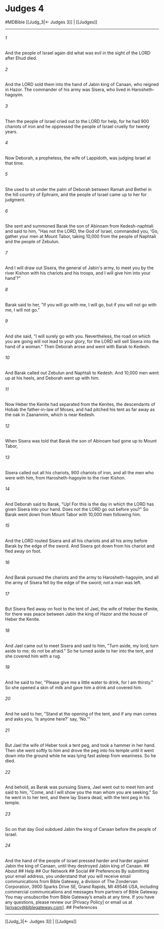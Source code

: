 # Judges 4
#MDBible
[[Judg_3|← Judges 3]] | [[Judges]]

***


###### 1 
And the people of Israel again did what was evil in the sight of the LORD after Ehud died. 

###### 2 
And the LORD sold them into the hand of Jabin king of Canaan, who reigned in Hazor. The commander of his army was Sisera, who lived in Harosheth-hagoyim. 

###### 3 
Then the people of Israel cried out to the LORD for help, for he had 900 chariots of iron and he oppressed the people of Israel cruelly for twenty years. 

###### 4 
Now Deborah, a prophetess, the wife of Lappidoth, was judging Israel at that time. 

###### 5 
She used to sit under the palm of Deborah between Ramah and Bethel in the hill country of Ephraim, and the people of Israel came up to her for judgment. 

###### 6 
She sent and summoned Barak the son of Abinoam from Kedesh-naphtali and said to him, "Has not the LORD, the God of Israel, commanded you, 'Go, gather your men at Mount Tabor, taking 10,000 from the people of Naphtali and the people of Zebulun. 

###### 7 
And I will draw out Sisera, the general of Jabin's army, to meet you by the river Kishon with his chariots and his troops, and I will give him into your hand'?" 

###### 8 
Barak said to her, "If you will go with me, I will go, but if you will not go with me, I will not go." 

###### 9 
And she said, "I will surely go with you. Nevertheless, the road on which you are going will not lead to your glory, for the LORD will sell Sisera into the hand of a woman." Then Deborah arose and went with Barak to Kedesh. 

###### 10 
And Barak called out Zebulun and Naphtali to Kedesh. And 10,000 men went up at his heels, and Deborah went up with him. 

###### 11 
Now Heber the Kenite had separated from the Kenites, the descendants of Hobab the father-in-law of Moses, and had pitched his tent as far away as the oak in Zaanannim, which is near Kedesh. 

###### 12 
When Sisera was told that Barak the son of Abinoam had gone up to Mount Tabor, 

###### 13 
Sisera called out all his chariots, 900 chariots of iron, and all the men who were with him, from Harosheth-hagoyim to the river Kishon. 

###### 14 
And Deborah said to Barak, "Up! For this is the day in which the LORD has given Sisera into your hand. Does not the LORD go out before you?" So Barak went down from Mount Tabor with 10,000 men following him. 

###### 15 
And the LORD routed Sisera and all his chariots and all his army before Barak by the edge of the sword. And Sisera got down from his chariot and fled away on foot. 

###### 16 
And Barak pursued the chariots and the army to Harosheth-hagoyim, and all the army of Sisera fell by the edge of the sword; not a man was left. 

###### 17 
But Sisera fled away on foot to the tent of Jael, the wife of Heber the Kenite, for there was peace between Jabin the king of Hazor and the house of Heber the Kenite. 

###### 18 
And Jael came out to meet Sisera and said to him, "Turn aside, my lord; turn aside to me; do not be afraid." So he turned aside to her into the tent, and she covered him with a rug. 

###### 19 
And he said to her, "Please give me a little water to drink, for I am thirsty." So she opened a skin of milk and gave him a drink and covered him. 

###### 20 
And he said to her, "Stand at the opening of the tent, and if any man comes and asks you, 'Is anyone here?' say, 'No.'" 

###### 21 
But Jael the wife of Heber took a tent peg, and took a hammer in her hand. Then she went softly to him and drove the peg into his temple until it went down into the ground while he was lying fast asleep from weariness. So he died. 

###### 22 
And behold, as Barak was pursuing Sisera, Jael went out to meet him and said to him, "Come, and I will show you the man whom you are seeking." So he went in to her tent, and there lay Sisera dead, with the tent peg in his temple. 

###### 23 
So on that day God subdued Jabin the king of Canaan before the people of Israel. 

###### 24 
And the hand of the people of Israel pressed harder and harder against Jabin the king of Canaan, until they destroyed Jabin king of Canaan. ## About ## Help ## Our Network ## Social ## Preferences By submitting your email address, you understand that you will receive email communications from Bible Gateway, a division of The Zondervan Corporation, 3900 Sparks Drive SE, Grand Rapids, MI 49546 USA, including commercial communications and messages from partners of Bible Gateway. You may unsubscribe from Bible Gateway&rsquo;s emails at any time. If you have any questions, please review our [Privacy Policy] or email us at [privacy@biblegateway.com]. ## Preferences

***

[[Judg_3|← Judges 3]] | [[Judges]]
